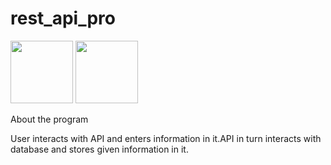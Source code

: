 # rest_api_pro
<img src="https://cdn.jsdelivr.net/gh/devicons/devicon/icons/python/python-original.svg" width=100 height=100 />
<img src="https://cdn.jsdelivr.net/gh/devicons/devicon/icons/django/django-plain.svg" width=100 height=100/>
          
About the program

User interacts with API and enters information in it.API in turn interacts with database and stores given information in it.
